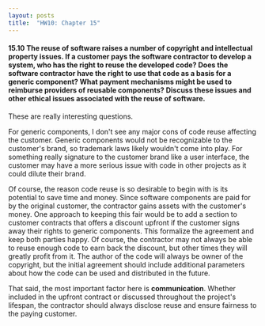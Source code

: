 ```yaml
---
layout: posts
title:  "HW10: Chapter 15"
---
```

#### 15.10 The reuse of software raises a number of copyright and intellectual property issues. If a customer pays the software contractor to develop a system, who has the right to reuse the developed code? Does the software contractor have the right to use that code as a basis for a generic component? What payment mechanisms might be used to reimburse providers of reusable components? Discuss these issues and other ethical issues associated with the reuse of software.

These are really interesting questions. 

For generic components, I don't see any major cons of code reuse affecting the customer. Generic components would not be recognizable to the customer's brand, so trademark laws likely wouldn't come into play. For something really signature to the customer brand like a user interface, the customer may have a more serious issue with code in other projects as it could dilute their brand.

Of course, the reason code reuse is so desirable to begin with is its potential to save time and money. Since software components are paid for by the original customer, the contractor gains assets with the customer's money. One approach to keeping this fair would be to add a section to customer contracts that offers a discount upfront if the customer signs away their rights to generic components. This formalize the agreement and keep both parties happy. Of course, the contractor may not always be able to reuse enough code to earn back the discount, but other times they will greatly profit from it. The author of the code will always be owner of the copyright, but the initial agreement should include additional parameters about how the code can be used and distributed in the future.

That said, the most important factor here is **communication**. Whether included in the upfront contract or discussed throughout the project's lifespan, the contractor should always disclose reuse and ensure fairness to the paying customer.
